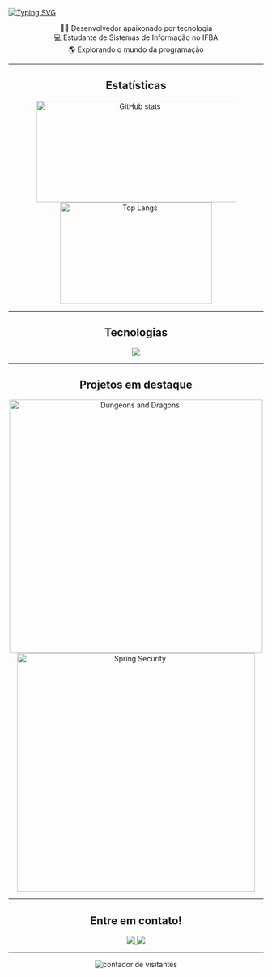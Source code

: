 <a align="center" href="https://git.io/typing-svg"><img src="https://readme-typing-svg.herokuapp.com?font=poppins&weight=800&size=100&duration=3000&pause=1000&color=FFFFFF&center=true&vCenter=true&width=950&height=100&lines=Hello%2C+World!+" alt="Typing SVG" /></a>
<p align="center">
     👨‍💻 Desenvolvedor apaixonado por tecnologia <br>
     💻 Estudante de Sistemas de Informação no IFBA <br>
     🌎 Explorando o mundo da programação
</p>

---
<h2 align="center"> Estatísticas </h2>

<p align="center">
    <img src="https://github-readme-stats.vercel.app/api?username=VictorASDev&show_icons=true&theme=tokyonight" alt="GitHub stats" height="200px" width="395px"/>
    <img src="https://github-readme-stats.vercel.app/api/top-langs/?username=VictorASDev&layout=compact&theme=tokyonight" alt="Top Langs" height="200px" width="300px"/>
</p>

---
<h2 align="center"> Tecnologias </h2>

<p align="center">
  <a href="https://skillicons.dev">
    <img src="https://skillicons.dev/icons?i=js,html,css,typescript,tailwind,react,java,spring,mysql" />
  </a>
</p>

---
<h2 align="center">Projetos em destaque</h2>

<p align="center">
  <a href="https://github.com/VictorASDev/dungeons-and-dragons">
    <img src="https://github-readme-stats.vercel.app/api/pin/?username=VictorASDev&repo=dungeons-and-dragons&bg_color=0D1117&border_color=30363D&title_color=58A6FF&text_color=C9D1D9" alt="Dungeons and Dragons" width="500px" />
  </a>
  <a href="https://github.com/VictorASDev/springsecurity">
    <img src="https://github-readme-stats.vercel.app/api/pin/?username=VictorASDev&repo=springsecurity&bg_color=0D1117&border_color=30363D&title_color=58A6FF&text_color=C9D1D9" alt="Spring Security" width="470px" />
  </a>
</p>

---
<h2 align="center"> Entre em contato! </h2>
<p align="center">
  <a href="https://www.linkedin.com/in/victor-augusto-silva-jesus" target="_blank">
    <img src="https://img.shields.io/badge/LinkedIn-blue?style=for-the-badge&logo=linkedin&logoColor=white" />
  </a>
  <a href="mailto:victor.augustosilva004@gmail.com" target="_blank">
    <img src="https://img.shields.io/badge/Gmail-red?style=for-the-badge&logo=gmail&logoColor=white" />
  </a>
</p>

---
<p align="center">
  <img src="https://komarev.com/ghpvc/?username=seu-usuario&label=Profile%20views&color=0e75b6&style=flat" alt="contador de visitantes" />
</p>
